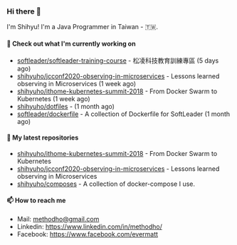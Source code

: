 ### Hi there 👋

I'm Shihyu! I'm a Java Programmer in Taiwan - 🇹🇼.

#### 👷 Check out what I'm currently working on

- [softleader/softleader-training-course](https://github.com/softleader/softleader-training-course) - 松凌科技教育訓練專區 (5 days ago)
- [shihyuho/jcconf2020-observing-in-microservices](https://github.com/shihyuho/jcconf2020-observing-in-microservices) - Lessons learned observing in Microservices (1 week ago)
- [shihyuho/ithome-kubernetes-summit-2018](https://github.com/shihyuho/ithome-kubernetes-summit-2018) - From Docker Swarm to Kubernetes (1 week ago)
- [shihyuho/dotfiles](https://github.com/shihyuho/dotfiles) -  (1 month ago)
- [softleader/dockerfile](https://github.com/softleader/dockerfile) - A collection of Dockerfile for SoftLeader (1 month ago)

#### 🌱 My latest repositories

- [shihyuho/ithome-kubernetes-summit-2018](https://github.com/shihyuho/ithome-kubernetes-summit-2018) - From Docker Swarm to Kubernetes
- [shihyuho/jcconf2020-observing-in-microservices](https://github.com/shihyuho/jcconf2020-observing-in-microservices) - Lessons learned observing in Microservices
- [shihyuho/composes](https://github.com/shihyuho/composes) - A collection of docker-compose I use.

#### 📫 How to reach me

- Mail: methodho@gmail.com
- Linkedin: https://www.linkedin.com/in/methodho/
- Facebook: https://www.facebook.com/evermatt



